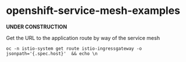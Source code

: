 # openshift-service-mesh-examples

**UNDER CONSTRUCTION**

Get the URL to the application route by way of the service mesh

```
oc -n istio-system get route istio-ingressgateway -o jsonpath='{.spec.host}'  && echo \n
```
